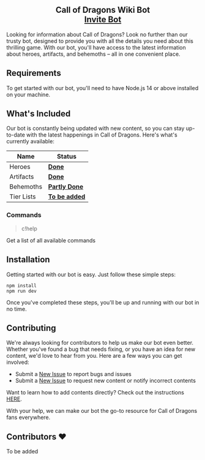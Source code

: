 <h2 align="center">
  Call of Dragons Wiki Bot<br/>
  <a href="https://discord.com/api/oauth2/authorize?client_id=1100937871969501364&permissions=274878024704&scope=bot" target="_blank">Invite Bot</a>
</h2>

Looking for information about Call of Dragons? Look no further than our trusty bot, designed to provide you with all the details you need about this thrilling game. With our bot, you'll have access to the latest information about heroes, artifacts, and behemoths – all in one convenient place.

## Requirements

To get started with our bot, you'll need to have Node.js 14 or above installed on your machine.

## What's Included

Our bot is constantly being updated with new content, so you can stay up-to-date with the latest happenings in Call of Dragons. Here's what's currently available:

| Name              | Status                 |
| ----------------- | ---------------------- |
| Heroes            | **<u>Done</u>**        |
| Artifacts         | **<u>Done</u>**        |
| Behemoths         | **<u>Partly Done</u>** |
| Tier Lists        | **<u>To be added</u>** |

### Commands
>c!help

Get a list of all available commands

## Installation

Getting started with our bot is easy. Just follow these simple steps:

```
npm install
npm run dev
```

Once you've completed these steps, you'll be up and running with our bot in no time.

## Contributing

We're always looking for contributors to help us make our bot even better. Whether you've found a bug that needs fixing, or you have an idea for new content, we'd love to hear from you. Here are a few ways you can get involved:

- Submit a [New Issue](https://github.com/GamerRaven/Call-of-Dragons-Wiki-Bot/issues/new/choose) to report bugs and issues
- Submit a [New Issue](https://github.com/GamerRaven/Call-of-Dragons-Wiki-Bot/issues/new/choose) to request new content or notify incorrect contents

Want to learn how to add contents directly? Check out the instructions [HERE](https://github.com/GamerRaven/Call-of-Dragons-Wiki-Bot/wiki/Code-Format).

With your help, we can make our bot the go-to resource for Call of Dragons fans everywhere.

## Contributors ❤️
To be added
